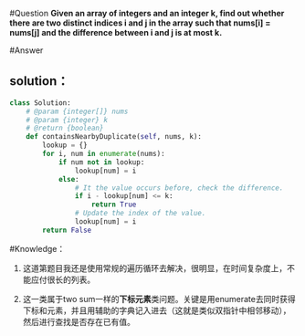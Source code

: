 #Question
**Given an array of integers and an integer k, find out whether there are two distinct indices i and j in the array such that nums[i] = nums[j] and the difference between i and j is at most k.**

#Answer
## solution：
```python
class Solution:
    # @param {integer[]} nums
    # @param {integer} k
    # @return {boolean}
    def containsNearbyDuplicate(self, nums, k):
        lookup = {}
        for i, num in enumerate(nums):
            if num not in lookup:
                lookup[num] = i
            else:
                # It the value occurs before, check the difference.
                if i - lookup[num] <= k:
                    return True
                # Update the index of the value.
                lookup[num] = i
        return False
```

#Knowledge：
1. 这道第题目我还是使用常规的遍历循环去解决，很明显，在时间复杂度上，不能应付很长的列表。

2. 这一类属于two sum一样的**下标元素**类问题。关键是用enumerate去同时获得下标和元素，并且用辅助的字典记入进去（这就是类似双指针中相邻移动），然后进行查找是否存在已有值。
        